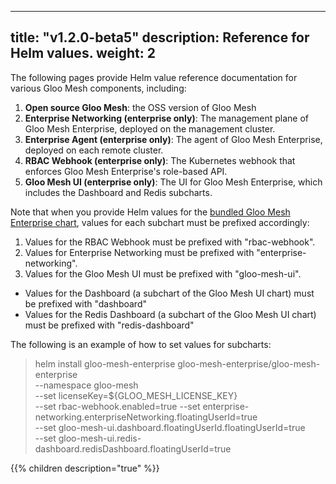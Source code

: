
---
title: "v1.2.0-beta5"
description: Reference for Helm values. 
weight: 2
---

The following pages provide Helm value reference documentation for various Gloo Mesh components, including:

1. **Open source Gloo Mesh**: the OSS version of Gloo Mesh
2. **Enterprise Networking (enterprise only)**: The management plane of Gloo Mesh Enterprise, deployed on the management cluster.
3. **Enterprise Agent (enterprise only)**: The agent of Gloo Mesh Enterprise, deployed on each remote cluster.
4. **RBAC Webhook (enterprise only)**: The Kubernetes webhook that enforces Gloo Mesh Enterprise's role-based API.
5. **Gloo Mesh UI (enterprise only)**: The UI for Gloo Mesh Enterprise, which includes the Dashboard and Redis subcharts.

Note that when you provide Helm values for the [bundled Gloo Mesh Enterprise chart](https://storage.googleapis.com/gloo-mesh-enterprise/gloo-mesh-enterprise),
values for each subchart must be prefixed accordingly:

1. Values for the RBAC Webhook must be prefixed with "rbac-webhook".
2. Values for Enterprise Networking must be prefixed with "enterprise-networking".
3. Values for the Gloo Mesh UI must be prefixed with "gloo-mesh-ui".
  - Values for the Dashboard (a subchart of the Gloo Mesh UI chart) must be prefixed with "dashboard"
  - Values for the Redis Dashboard (a subchart of the Gloo Mesh UI chart) must be prefixed with "redis-dashboard"


The following is an example of how to set values for subcharts:


> helm install gloo-mesh-enterprise gloo-mesh-enterprise/gloo-mesh-enterprise \
> --namespace gloo-mesh \
> --set licenseKey=${GLOO_MESH_LICENSE_KEY}  \
> --set rbac-webhook.enabled=true
> --set enterprise-networking.enterpriseNetworking.floatingUserId=true \
> --set gloo-mesh-ui.dashboard.floatingUserId.floatingUserId=true \
> --set gloo-mesh-ui.redis-dashboard.redisDashboard.floatingUserId=true

{{% children description="true" %}}
